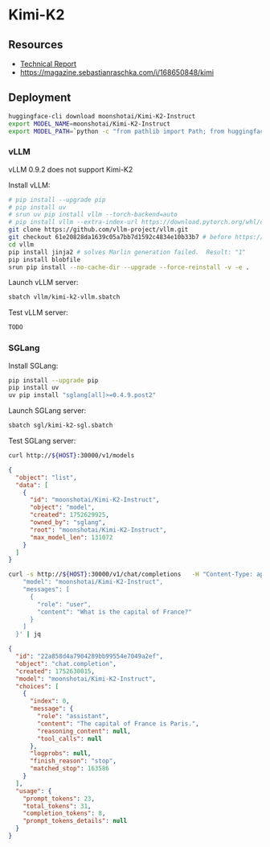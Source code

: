 # Kimi-K2

## Resources
* [Technical Report](https://github.com/MoonshotAI/Kimi-K2/blob/main/tech_report.pdf)
* https://magazine.sebastianraschka.com/i/168650848/kimi

## Deployment

```bash
huggingface-cli download moonshotai/Kimi-K2-Instruct
export MODEL_NAME=moonshotai/Kimi-K2-Instruct
export MODEL_PATH=`python -c "from pathlib import Path; from huggingface_hub import hf_hub_download; print(Path(hf_hub_download('$MODEL_NAME', filename='config.json')).parent)"`
```

### vLLM

vLLM 0.9.2 does not support Kimi-K2

Install vLLM:
```bash
# pip install --upgrade pip
# pip install uv
# srun uv pip install vllm --torch-backend=auto
# pip install vllm --extra-index-url https://download.pytorch.org/whl/cu128
git clone https://github.com/vllm-project/vllm.git
git checkout 61e20828da1639c05a7bb7d1592c4834e10b33b7 # before https://github.com/vllm-project/vllm/pull/20769 fix: https://github.com/vllm-project/vllm/pull/21020
cd vllm
pip install jinja2 # solves Marlin generation failed.  Result: "1"
pip install blobfile
srun pip install --no-cache-dir --upgrade --force-reinstall -v -e .
```

Launch vLLM server:
```bash
sbatch vllm/kimi-k2-vllm.sbatch
```

Test vLLM server:
```bash
TODO
```

### SGLang

Install SGLang:
```bash
pip install --upgrade pip
pip install uv
uv pip install "sglang[all]>=0.4.9.post2"
```

Launch SGLang server:
```bash
sbatch sgl/kimi-k2-sgl.sbatch
```

Test SGLang server:

```bash
curl http://${HOST}:30000/v1/models
```

```json
{
  "object": "list",
  "data": [
    {
      "id": "moonshotai/Kimi-K2-Instruct",
      "object": "model",
      "created": 1752629925,
      "owned_by": "sglang",
      "root": "moonshotai/Kimi-K2-Instruct",
      "max_model_len": 131072
    }
  ]
}
```

```bash
curl -s http://${HOST}:30000/v1/chat/completions   -H "Content-Type: application/json"   -d '{
    "model": "moonshotai/Kimi-K2-Instruct",
    "messages": [
      {
        "role": "user",
        "content": "What is the capital of France?"
      }
    ]
  }' | jq
```

```json
{
  "id": "22a858d4a7904289bb99554e7049a2ef",
  "object": "chat.completion",
  "created": 1752630015,
  "model": "moonshotai/Kimi-K2-Instruct",
  "choices": [
    {
      "index": 0,
      "message": {
        "role": "assistant",
        "content": "The capital of France is Paris.",
        "reasoning_content": null,
        "tool_calls": null
      },
      "logprobs": null,
      "finish_reason": "stop",
      "matched_stop": 163586
    }
  ],
  "usage": {
    "prompt_tokens": 23,
    "total_tokens": 31,
    "completion_tokens": 8,
    "prompt_tokens_details": null
  }
}
```
